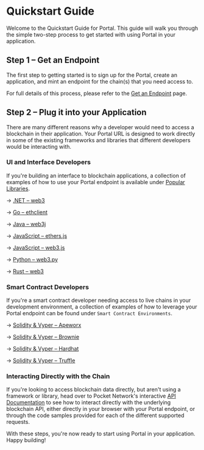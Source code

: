 # Quickstart Guide

Welcome to the Quickstart Guide for Portal. This guide will walk you through the simple two-step process to get started with using Portal in your application.

## Step 1 – Get an Endpoint

The first step to getting started is to sign up for the Portal, create an application, and mint an endpoint for the chain(s) that you need access to.

For full details of this process, please refer to the [Get an Endpoint](get-an-endpoint) page.

## Step 2 – Plug it into your Application

There are many different reasons why a developer would need to access a blockchain in their application. Your Portal URL is designed to work directly in some of the existing frameworks and libraries that different developers would be interacting with.

### UI and Interface Developers

If you're building an interface to blockchain applications, a collection of examples of how to use your Portal endpoint is available under [Popular Libraries](https://docs.pokt.network/api-docs/).

&rarr; [.NET – web3](/guides/popular-libraries/net–web3)

&rarr; [Go – ethclient](/guides/popular-libraries/ethclient-go)

&rarr; [Java – web3j](/guides/popular-libraries/web3j-java)

&rarr; [JavaScript – ethers.js](/guides/popular-libraries/ethers-js)

&rarr; [JavaScript – web3.js](/guides/popular-libraries/web3-js)

&rarr; [Python – web3.py](/guides/popular-libraries/web3-py)

&rarr; [Rust – web3](/guides/popular-libraries/rust-web3)


### Smart Contract Developers

If you're a smart contract developer needing access to live chains in your development environment, a collection of examples of how to leverage your Portal endpoint can be found under `Smart Contract Environments`.

&rarr; [Solidity & Vyper – Apeworx](/guides/smart-contract-environments/apeworx)

&rarr; [Solidity & Vyper – Brownie](/guides/smart-contract-environments/brownie)

&rarr; [Solidity & Vyper – Hardhat](/guides/smart-contract-environments/hardhat)

&rarr; [Solidity & Vyper – Truffle](/guides/smart-contract-environments/truffle)

### Interacting Directly with the Chain

If you're looking to access blockchain data directly, but aren't using a framework or library, head over to Pocket Network's interactive [API Documentation](https://docs.pokt.network/api-docs/) to see how to interact directly with the underlying blockchain API, either directly in your browser with your Portal endpoint, or through the code samples provided for each of the different supported requests.

With these steps, you're now ready to start using Portal in your application. Happy building!
